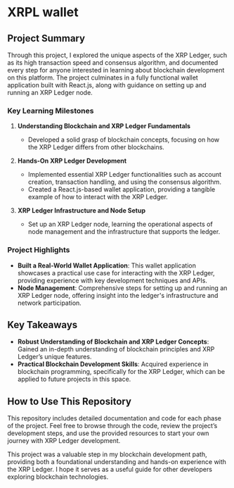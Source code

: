 # XRPL wallet 

## Project Summary

Through this project, I explored the unique aspects of the XRP Ledger, such as its high transaction speed and consensus algorithm, and documented every step for anyone interested in learning about blockchain development on this platform. The project culminates in a fully functional wallet application built with React.js, along with guidance on setting up and running an XRP Ledger node.

### Key Learning Milestones

1. **Understanding Blockchain and XRP Ledger Fundamentals**  
   - Developed a solid grasp of blockchain concepts, focusing on how the XRP Ledger differs from other blockchains.

2. **Hands-On XRP Ledger Development**  
   - Implemented essential XRP Ledger functionalities such as account creation, transaction handling, and using the consensus algorithm.
   - Created a React.js-based wallet application, providing a tangible example of how to interact with the XRP Ledger.

3. **XRP Ledger Infrastructure and Node Setup**  
   - Set up an XRP Ledger node, learning the operational aspects of node management and the infrastructure that supports the ledger.

### Project Highlights

- **Built a Real-World Wallet Application**: This wallet application showcases a practical use case for interacting with the XRP Ledger, providing experience with key development techniques and APIs.
- **Node Management**: Comprehensive steps for setting up and running an XRP Ledger node, offering insight into the ledger's infrastructure and network participation.

## Key Takeaways

- **Robust Understanding of Blockchain and XRP Ledger Concepts**: Gained an in-depth understanding of blockchain principles and XRP Ledger’s unique features.
- **Practical Blockchain Development Skills**: Acquired experience in blockchain programming, specifically for the XRP Ledger, which can be applied to future projects in this space.

## How to Use This Repository

This repository includes detailed documentation and code for each phase of the project. Feel free to browse through the code, review the project’s development steps, and use the provided resources to start your own journey with XRP Ledger development.

This project was a valuable step in my blockchain development path, providing both a foundational understanding and hands-on experience with the XRP Ledger. I hope it serves as a useful guide for other developers exploring blockchain technologies.




